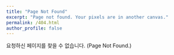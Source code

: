 ```yaml
---
title: "Page Not Found"
excerpt: "Page not found. Your pixels are in another canvas."
permalink: /404.html
author_profile: false
---
```



요청하신 페이지를 찾을 수 없습니다.
(Page Not Found.)


<script>
  var GOOG_FIXURL_LANG = 'en';
  var GOOG_FIXURL_SITE = 'https://touchizen.com'
</script>
<script src="https://linkhelp.clients.google.com/tbproxy/lh/wm/fixurl.js">
</script>